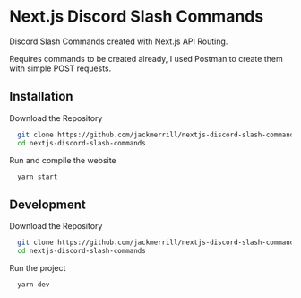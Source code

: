 
# Next.js Discord Slash Commands
Discord Slash Commands created with Next.js API Routing.

Requires commands to be created already, I used Postman to create them with simple POST requests.

## Installation 

Download the Repository

```bash 
  git clone https://github.com/jackmerrill/nextjs-discord-slash-commands.git
  cd nextjs-discord-slash-commands
```

Run and compile the website
```bash
  yarn start
```
## Development 

Download the Repository

```bash 
  git clone https://github.com/jackmerrill/nextjs-discord-slash-commands.git
  cd nextjs-discord-slash-commands
```

Run the project
```bash
  yarn dev
```
